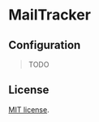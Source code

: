 # MailTracker

## Configuration

> TODO

## License

 [MIT license](https://opensource.org/licenses/MIT).
